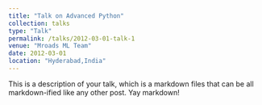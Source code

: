 ```yaml
---
title: "Talk on Advanced Python"
collection: talks
type: "Talk"
permalink: /talks/2012-03-01-talk-1
venue: "Mroads ML Team"
date: 2012-03-01
location: "Hyderabad,India"
---
```


This is a description of your talk, which is a markdown files that can be all markdown-ified like any other post. Yay markdown!
